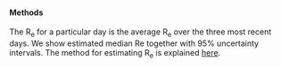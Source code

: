 <h4>Methods</h4>

The R<sub>e</sub> for a particular day is the average R<sub>e</sub> over the three most recent days. We show estimated median Re together with 95% uncertainty intervals. The method for estimating R<sub>e</sub> is explained [here](https://smw.ch/article/doi/smw.2020.20271).
